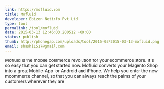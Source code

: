 ```yaml
---
link: https://mofluid.com
title: Mofluid
developer: Ebizon Netinfo Pvt Ltd
type: tool
permalink: /tool/mofluid
date: 2015-03-13 12:46:03.200512 +00:00
status: publish
thumb: http://phonegap.com/uploads/tool/2015-03/2015-03-13-mofluid.png
email: shashi1517@gmail.com
---
```


Mofluid is the mobile commerce revolution for your ecommerce store. It's so easy that you can get started now.
Mofluid converts your Magento Shop into a great Mobile-App for Android and iPhone. We help you enter the new mcommerce channel, so that you can always reach the palms of your customers wherever they are
